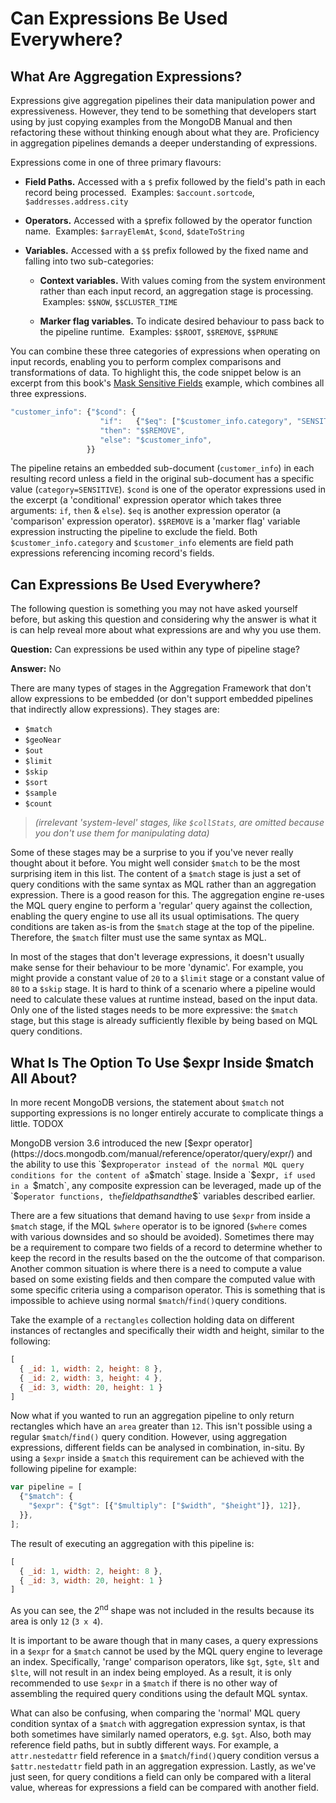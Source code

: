 # Can Expressions Be Used Everywhere?

## What Are Aggregation Expressions?

Expressions give aggregation pipelines their data manipulation power and expressiveness. However, they tend to be something that developers start using by just copying examples from the MongoDB Manual and then refactoring these without thinking enough about what they are. Proficiency in aggregation pipelines demands a deeper understanding of expressions.

Expressions come in one of three primary flavours:

 * __Field Paths.__ Accessed with a `$` prefix followed by the field's path in each record being processed. &nbsp;Examples: `$account.sortcode`, `$addresses.address.city`
 
 * __Operators.__ Accessed with a `$`prefix followed by the operator function name. &nbsp;Examples:  `$arrayElemAt`, `$cond`, `$dateToString`
 
 * __Variables.__ Accessed with a `$$` prefix followed by the fixed name and falling into two sub-categories:
 
   - __Context variables.__ With values coming from the system environment rather than each input record, an aggregation stage is processing. &nbsp;Examples:  `$$NOW`, `$$CLUSTER_TIME`
   
   - __Marker flag variables.__ To indicate desired behaviour to pass back to the pipeline runtime. &nbsp;Examples: `$$ROOT`, `$$REMOVE`, `$$PRUNE`

You can combine these three categories of expressions when operating on input records, enabling you to perform complex comparisons and transformations of data. To highlight this, the code snippet below is an excerpt from this book's [Mask Sensitive Fields](../examples/moderate-examples/mask-sensitive-fields.html) example, which combines all three expressions.

```javascript
"customer_info": {"$cond": {
                    "if":   {"$eq": ["$customer_info.category", "SENSITIVE"]}, 
                    "then": "$$REMOVE",     
                    "else": "$customer_info",
                 }}
```

The pipeline retains an embedded sub-document (`customer_info`) in each resulting record unless a field in the original sub-document has a specific value (`category=SENSITIVE`). `$cond` is one of the operator expressions used in the excerpt (a 'conditional' expression operator which takes three arguments: `if`, `then` & `else`). `$eq` is another expression operator (a 'comparison' expression operator). `$$REMOVE` is a 'marker flag' variable expression instructing the pipeline to exclude the field. Both `$customer_info.category` and `$customer_info` elements are field path expressions referencing incoming record's fields.


## Can Expressions Be Used Everywhere?

The following question is something you may not have asked yourself before, but asking this question and considering why the answer is what it is can help reveal more about what expressions are and why you use them.

__Question:__ Can expressions be used within any type of pipeline stage?

__Answer:__ No

There are many types of stages in the Aggregation Framework that don't allow expressions to be embedded (or don't support embedded pipelines that indirectly allow expressions). They stages are:

 * `$match`
 * `$geoNear`
 * `$out`
 * `$limit`
 * `$skip`
 * `$sort`
 * `$sample`
 * `$count`

> _(irrelevant 'system-level' stages, like `$collStats`, are omitted because you don't use them for manipulating data)_


Some of these stages may be a surprise to you if you've never really thought about it before. You might well consider `$match` to be the most surprising item in this list. The content of a `$match` stage is just a set of query conditions with the same syntax as MQL rather than an aggregation expression. There is a good reason for this. The aggregation engine re-uses the MQL query engine to perform a 'regular' query against the collection, enabling the query engine to use all its usual optimisations. The query conditions are taken as-is from the `$match` stage at the top of the pipeline. Therefore, the `$match` filter must use the same syntax as MQL. 

In most of the stages that don't leverage expressions, it doesn't usually make sense for their behaviour to be more 'dynamic'. For example, you might provide a constant value of `20` to a `$limit` stage or a constant value of `80` to a `$skip` stage. It is hard to think of a scenario where a pipeline would need to calculate these values at runtime instead, based on the input data. Only one of the listed stages needs to be more expressive: the `$match` stage, but this stage is already sufficiently flexible by being based on MQL query conditions. 


## What Is The Option To Use $expr Inside $match All About?

In more recent MongoDB versions, the statement about `$match` not supporting expressions is no longer entirely accurate to complicate things a little. TODOX

MongoDB version 3.6 introduced the new [$expr operator](https://docs.mongodb.com/manual/reference/operator/query/expr/) and the ability to use this `$expr` operator instead of the normal MQL query conditions for the content of a `$match` stage. Inside a `$expr`, if used in a `$match`, any composite expression can be leveraged, made up of the `$` operator functions, the `$` field paths and the `$$` variables described earlier.

There are a few situations that demand having to use `$expr` from inside a `$match` stage, if the MQL `$where` operator is to be ignored (`$where` comes with various downsides and so should be avoided). Sometimes there may be a requirement to compare two fields of a record to determine whether to keep the record in the results based on the the outcome of that comparison. Another common situation is where there is a need to compute a value based on some existing fields and then compare the computed value with some specific criteria using a comparison operator. This is something that is impossible to achieve using normal `$match`/`find()`query conditions.

Take the example of a `rectangles` collection holding data on different instances of rectangles and specifically their width and height, similar to the following: 

```javascript
[
  { _id: 1, width: 2, height: 8 },
  { _id: 2, width: 3, height: 4 },
  { _id: 3, width: 20, height: 1 }
]
```

Now what if you wanted to run an aggregation pipeline to only return rectangles which have an `area` greater than `12`. This isn't possible using a regular `$match`/`find()` query condition. However, using aggregation expressions, different fields can be analysed in combination, in-situ. By using a `$expr` inside a `$match` this requirement can be achieved with the following pipeline for example:

```javascript
var pipeline = [
  {"$match": {
    "$expr": {"$gt": [{"$multiply": ["$width", "$height"]}, 12]},
  }},      
];
```

The result of executing an aggregation with this pipeline is:

```javascript
[
  { _id: 1, width: 2, height: 8 },
  { _id: 3, width: 20, height: 1 }
]
```

As you can see, the 2<sup>nd</sup> shape was not included in the results because its area is only `12` (`3 x 4`).

It is important to be aware though that in many cases, a query expressions in a `$expr` for a `$match` cannot be used by the MQL query engine to leverage an index. Specifically, 'range' comparison operators, like `$gt`, `$gte`, `$lt` and `$lte`, will not result in an index being employed. As a result, it is only recommended to use `$expr` in a `$match` if there is no other way of assembling the required query conditions using the default MQL syntax.

What can also be confusing, when comparing the 'normal' MQL query condition syntax of a `$match` with aggregation expression syntax, is that both sometimes have similarly named operators, e.g. `$gt`. Also, both may reference field paths, but in subtly different ways. For example, a `attr.nestedattr` field reference in a `$match`/`find()`query condition versus a `$attr.nestedattr` field path in an aggregation expression. Lastly, as we've just seen, for query conditions a field can only be compared with a literal value, whereas for expressions a field can be compared with another field.

